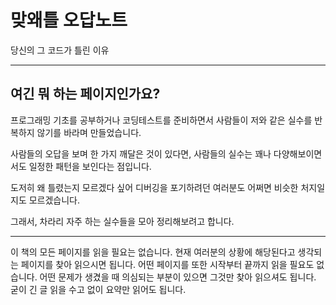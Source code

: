# 맞왜틀 오답노트 

당신의 그 코드가 틀린 이유

---

## 여긴 뭐 하는 페이지인가요?

프로그래밍 기초를 공부하거나 코딩테스트를 준비하면서 사람들이 저와 같은 실수를 반복하지 않기를 바라며 만들었습니다.

사람들의 오답을 보며 한 가지 깨달은 것이 있다면, 사람들의 실수는 꽤나 다양해보이면서도 일정한 패턴을 보인다는 점입니다.

도저히 왜 틀렸는지 모르겠다 싶어 디버깅을 포기하려던 여러분도 어쩌면 비슷한 처지일지도 모르겠습니다.

그래서, 차라리 자주 하는 실수들을 모아 정리해보려고 합니다.

---

이 책의 모든 페이지를 읽을 필요는 없습니다. 현재 여러분의 상황에 해당된다고 생각되는 페이지를 찾아 읽으시면 됩니다. 어떤 페이지를 또한 시작부터 끝까지 읽을 필요도 없습니다. 어떤 문제가 생겼을 때 의심되는 부분이 있으면 그것만 찾아 읽으셔도 됩니다. 굳이 긴 글 읽을 수고 없이 요약만 읽어도 됩니다.